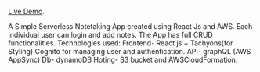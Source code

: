 [Live Demo](http://amplify-notetaker-abhijit-dev.s3-website-us-east-1.amazonaws.com/).

A Simple Serverless Notetaking App created using React Js and AWS. Each individual user can login and add notes. The App has full CRUD functionalities.
Technologies used:
Frontend- React js + Tachyons(for Styling)
Cognito for managing user  and authentication.
API- graphQL (AWS AppSync)
Db- dynamoDB
Hoting- S3 bucket and AWSCloudFormation.
